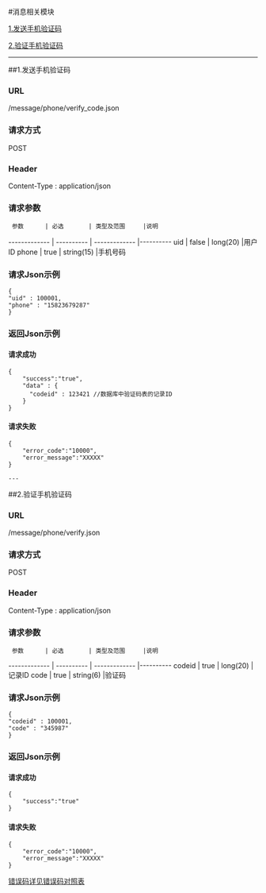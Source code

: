 #消息相关模块

[1.发送手机验证码](#1)

[2.验证手机验证码](#2)

---
##<a id="1">1.发送手机验证码</a>

### URL
/message/phone/verify_code.json

### 请求方式
POST

### Header
Content-Type : application/json

### 请求参数
     参数      | 必选 	    | 类型及范围     |说明
-------------  | ---------- | -------------  |---------- 
uid            | false 	    | long(20)       |用户ID
phone          | true 	    | string(15)     |手机号码

### 请求Json示例
	{       
    "uid" : 100001,
    "phone" : "15823679287"
	}

### 返回Json示例
#### 请求成功
	{
		"success":"true",
		"data" : {
		  "codeid" : 123421 //数据库中验证码表的记录ID  
		}
	}

#### 请求失败
	{
		"error_code":"10000",
		"error_message":"XXXXX"
	}
	
	---
##<a id="2">2.验证手机验证码</a>

### URL
/message/phone/verify.json

### 请求方式
POST

### Header
Content-Type : application/json

### 请求参数
     参数      | 必选 	    | 类型及范围     |说明
-------------  | ---------- | -------------  |---------- 
codeid         | true 	    | long(20)       |记录ID
code           | true 	    | string(6)      |验证码

### 请求Json示例
	{       
    "codeid" : 100001,
    "code" : "345987"
	}

### 返回Json示例
#### 请求成功
	{
		"success":"true"
	}

#### 请求失败
	{
		"error_code":"10000",
		"error_message":"XXXXX"
	}
[错误码详见错误码对照表](错误码对照表.md)
